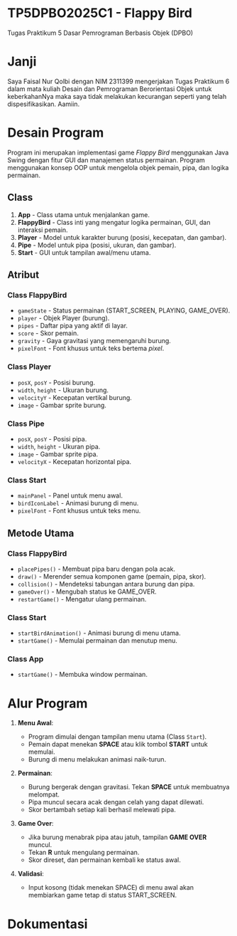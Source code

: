 # TP5DPBO2025C1 - Flappy Bird  
Tugas Praktikum 5 Dasar Pemrograman Berbasis Objek (DPBO)  

# Janji  
Saya Faisal Nur Qolbi dengan NIM 2311399 mengerjakan Tugas Praktikum 6 dalam mata kuliah Desain dan Pemrograman Berorientasi Objek untuk keberkahanNya maka saya tidak melakukan kecurangan seperti yang telah dispesifikasikan. Aamiin.  

# Desain Program  
Program ini merupakan implementasi game *Flappy Bird* menggunakan Java Swing dengan fitur GUI dan manajemen status permainan. Program menggunakan konsep OOP untuk mengelola objek pemain, pipa, dan logika permainan.  

## Class  
1. **App** - Class utama untuk menjalankan game.  
2. **FlappyBird** - Class inti yang mengatur logika permainan, GUI, dan interaksi pemain.  
3. **Player** - Model untuk karakter burung (posisi, kecepatan, dan gambar).  
4. **Pipe** - Model untuk pipa (posisi, ukuran, dan gambar).  
5. **Start** - GUI untuk tampilan awal/menu utama.  

## Atribut  
### Class FlappyBird  
- `gameState` - Status permainan (START_SCREEN, PLAYING, GAME_OVER).  
- `player` - Objek Player (burung).  
- `pipes` - Daftar pipa yang aktif di layar.  
- `score` - Skor pemain.  
- `gravity` - Gaya gravitasi yang memengaruhi burung.  
- `pixelFont` - Font khusus untuk teks bertema *pixel*.  

### Class Player  
- `posX`, `posY` - Posisi burung.  
- `width`, `height` - Ukuran burung.  
- `velocityY` - Kecepatan vertikal burung.  
- `image` - Gambar sprite burung.  

### Class Pipe  
- `posX`, `posY` - Posisi pipa.  
- `width`, `height` - Ukuran pipa.  
- `image` - Gambar sprite pipa.  
- `velocityX` - Kecepatan horizontal pipa.  

### Class Start  
- `mainPanel` - Panel untuk menu awal.  
- `birdIconLabel` - Animasi burung di menu.  
- `pixelFont` - Font khusus untuk teks menu.  

## Metode Utama  
### Class FlappyBird  
- `placePipes()` - Membuat pipa baru dengan pola acak.  
- `draw()` - Merender semua komponen game (pemain, pipa, skor).  
- `collision()` - Mendeteksi tabungan antara burung dan pipa.  
- `gameOver()` - Mengubah status ke GAME_OVER.  
- `restartGame()` - Mengatur ulang permainan.  

### Class Start  
- `startBirdAnimation()` - Animasi burung di menu utama.  
- `startGame()` - Memulai permainan dan menutup menu.  

### Class App  
- `startGame()` - Membuka window permainan.  

# Alur Program  
1. **Menu Awal**:  
   - Program dimulai dengan tampilan menu utama (Class `Start`).  
   - Pemain dapat menekan **SPACE** atau klik tombol **START** untuk memulai.  
   - Burung di menu melakukan animasi naik-turun.  

2. **Permainan**:  
   - Burung bergerak dengan gravitasi. Tekan **SPACE** untuk membuatnya melompat.  
   - Pipa muncul secara acak dengan celah yang dapat dilewati.  
   - Skor bertambah setiap kali berhasil melewati pipa.  

3. **Game Over**:  
   - Jika burung menabrak pipa atau jatuh, tampilan **GAME OVER** muncul.  
   - Tekan **R** untuk mengulang permainan.  
   - Skor direset, dan permainan kembali ke status awal.  

4. **Validasi**:  
   - Input kosong (tidak menekan SPACE) di menu awal akan membiarkan game tetap di status START_SCREEN.  

# Dokumentasi  
<Soon>
